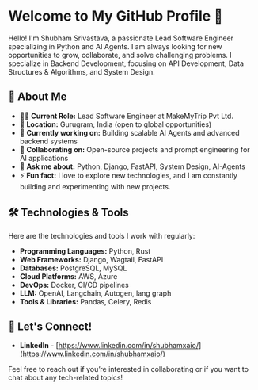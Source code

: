 # Welcome to My GitHub Profile 👋

Hello! I'm Shubham Srivastava, a passionate Lead Software Engineer specializing in Python and AI Agents. I am always looking for new opportunities to grow, collaborate, and solve challenging problems. I specialize in Backend Development, focusing on API Development, Data Structures & Algorithms, and System Design.

## 🌟 About Me

- 👨‍💻 **Current Role:** Lead Software Engineer at MakeMyTrip Pvt Ltd.
- 📍 **Location:** Gurugram, India (open to global opportunities)
- 🔭 **Currently working on:** Building scalable AI Agents and advanced backend systems
- 👯 **Collaborating on:** Open-source projects and prompt engineering for AI applications
- 💬 **Ask me about:** Python, Django, FastAPI, System Design, AI-Agents
- ⚡ **Fun fact:** I love to explore new technologies, and I am constantly building and experimenting with new projects.

## 🛠️ Technologies & Tools

Here are the technologies and tools I work with regularly:

- **Programming Languages:** Python, Rust
- **Web Frameworks:** Django, Wagtail, FastAPI
- **Databases:** PostgreSQL, MySQL
- **Cloud Platforms:** AWS, Azure
- **DevOps:** Docker, CI/CD pipelines
- **LLM:** OpenAI, Langchain, Autogen, lang graph
- **Tools & Libraries:** Pandas, Celery, Redis

## 🤝 Let's Connect!

- **LinkedIn** - [https://www.linkedin.com/in/shubhamxaio/](https://www.linkedin.com/in/shubhamxaio/)

Feel free to reach out if you’re interested in collaborating or if you want to chat about any tech-related topics!
